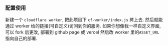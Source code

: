 ### 配置使用

新建一个 `cloudflare worker`, 把此项目下 `cf-worker/index.js` 拷上去. 然后就能通过 worker 给的链接(可自定义)访问到你的服务. 如果你想像我一样自定义界面, 可以 fork 后更改, 部署到 github page 或 vercel 然后改 worker 里的`ASSET_URL`指向自己的部署.
